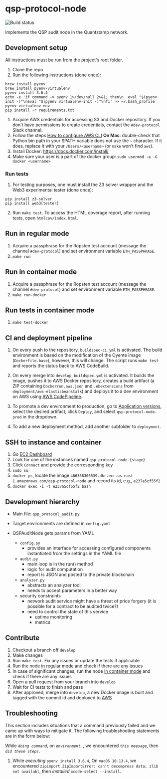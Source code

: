 # qsp-protocol-node

![Build status](https://codebuild.us-east-1.amazonaws.com/badges?uuid=eyJlbmNyeXB0ZWREYXRhIjoib0RlSkZ0M0I5aGZVKzNYS2lyWnFaaEhJTlR0ZlpSTHU5YkwxbUFYQS8zY1AwZTVwQ0Y2cGJqTHA0ZllHMzhhMlpvV1lYdlJweWcwZ2MyQWpXUS9UYWJjPSIsIml2UGFyYW1ldGVyU3BlYyI6IitaMjBqcUVneSt6MlZmWVUiLCJtYXRlcmlhbFNldFNlcmlhbCI6MX0%3D&branch=develop)

Implements the QSP audit node in the Quantstamp network.

## Development setup

All instructions must be run from the project's root folder.

1. Clone the repo
1. Run the following instructions (done once):
  ```
  brew install pyenv
  brew install pyenv-virtualenv
  pyenv install 3.6.4
  echo -e 'if command -v pyenv 1>/dev/null 2>&1; then\n  eval "$(pyenv init -)"\neval "$(pyenv virtualenv-init -)"\nfi' >> ~/.bash_profile
  pyenv virtualenv env
  pip install -r requirements.txt
  ```
1. Acquire AWS credentials for accessing S3 and Docker repository. If you don't have permissions to create credentials, contact the `#dev-protocol` Slack channel.
1. Follow the steps [How to configure AWS CLI](https://docs.aws.amazon.com/cli/latest/userguide/cli-chap-getting-started.html#cli-quick-configuration)
**On Mac**: double-check that Python bin path in your $PATH variable does not use the `~` character. If it does, replace it with your `/Users/<username>` (or `make` won't find `aws`).
1. Install Docker: https://docs.docker.com/install/
1. Make sure your user is a part of the docker group: `sudo usermod -a -G docker <username>`

### Run tests

1. For testing purposes, one must install the Z3 solver wrapper and the Web3 experimental tester (done once):

```
pip install z3-solver
pip install web3[tester]
```

2. Run `make test`. To access the HTML coverage report, after running tests, open `htmlcov/index.html`.

## Run in regular mode

1. Acquire a passphrase for the Ropsten test account (message the channel `#dev-protocol`) and set environment variable `ETH_PASSPHRASE`.
1. `make run`

## Run in container mode

1. Acquire a passphrase for the Ropsten test account (message the channel `#dev-protocol`) and set environment variable `ETH_PASSPHRASE`.
1. `make run-docker`

## Run tests in container mode

1. `make test-docker`

## CI and deployment pipeline

1. On every push to the repository, `buildspec-ci.yml` is activated.
The build environment is based on the modification of the Oyente image (`Dockerfile.base`),
however, this will change.
The script runs `make test` and reports the status back to AWS CodeBuild.

1. On every merge into `develop`, `buildspec.yml` is activated. It builds the image,
pushes it to AWS Docker repository, creates a build artifact (a ZIP containing 
`Dockerrun.aws.json` and `.ebextensions` from `deployment/aws-elasticbeanstalk`) and deploys it to a dev environment on AWS using
[AWS CodePipeline](https://console.aws.amazon.com/codepipeline/home?region=us-east-1#/view/qsp-protocol-node-dev).

1. To promote a dev environment to production, go to [Application versions](https://us-east-1.console.aws.amazon.com/elasticbeanstalk/home?region=us-east-1#/application/versions?applicationName=qsp-protocol-node), select the desired artifact, click `Deploy`, and select `qsp-protocol-node-prod` in the dropdown.

1. To add a new deployment method, add another subfolder to `deployment`.

## SSH to instance and container
1. Go [EC2 Dashboard](https://console.aws.amazon.com/ec2/v2/home?region=us-east-1#Instances:sort=tag:Name)
1. Look for one of the instances named `qsp-protocol-node-{stage}`
1. Click `Connect` and provide the corresponding key
1. `sudo su`
1. `docker ps`, locate the image `466368306539.dkr.ecr.us-east-1.amazonaws.com/qsp-protocol-node` and record its id, e.g., `e237a5cf55f2`
1. `docker exec -i -t e237a5cf55f2 bash`

## Development hierarchy 

* Main file: `qsp_protocol_audit.py`

* Target environments are defined in `config.yaml`

* QSPAuditNode gets params from YAML
  - `config.py`
    - provides an interface for accessing configured components
    instantiated from the settings in the YAML file
  - `audit.py`
    - main loop is in the run() method
    - logic for audit computation
    - report is JSON and posted to the private blockchain
  - `analyzer.py`
    - abstracts an analyzer tool
    - needs to accept parameters in a better way
  - security constraints
    - network audit service might have a threat of price forgery (it is possible for a contract to be audited twice?)
    - need to control the state of this service
      - uptime monitoring
      - metrics
      
## Contribute 

1. Checkout a branch off `develop`
1. Make changes
1. Run `make test`. Fix any issues or update the tests if applicable
1. Run the node [in regular mode](#run-in-regular-mode) and check if there are any issues
1. In case of significant changes, run the node [in container mode](#run-in-container-mode) and check if there are any issues
1. Open a pull request from your branch into `develop`
1. Wait for CI tests to finish and pass
1. After approved, merge into `develop`, a new Docker image is built and tagged with the commit id and deployed to [AWS](https://console.aws.amazon.com/elasticbeanstalk/home?region=us-east-1#/environment/dashboard?applicationName=qsp-protocol-node&environmentId=e-c2cqj8usi7)

## Troubleshooting 

This section includes situations that a command previously failed and we came up with ways to mitigate it. The following troubleshooting statements are in the form below:

While _`doing command`_, on _`environment`_, , we encountered _`this meesage`_, then _`did these steps`_.

1. While _executing_ ```pyenv install 3.6.4```, On `macOS 10.13.4`, we encountered `zipimport.ZipImportError: can't decompress data; zlib not availabl`, then _installed_ `xcode-select --install`.
